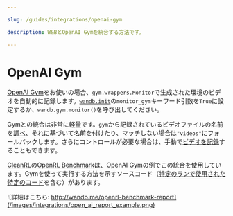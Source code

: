 ```yaml
---

slug: /guides/integrations/openai-gym

description: W&BとOpenAI Gymを統合する方法です。

---
```


# OpenAI Gym

[OpenAI Gym](https://gym.openai.com/)をお使いの場合、`gym.wrappers.Monitor`で生成された環境のビデオを自動的に記録します。[`wandb.init`](../../../ref/python/init.md)の`monitor_gym`キーワード引数を`True`に設定するか、`wandb.gym.monitor()`を呼び出してください。

Gymとの統合は非常に軽量です。`gym`から記録されているビデオファイルの名前を[調べ](https://github.com/wandb/wandb/blob/master/wandb/integration/gym/__init__.py#L15)、それに基づいて名前を付けたり、マッチしない場合は`"videos"`にフォールバックします。さらにコントロールが必要な場合は、手動で[ビデオを記録](../../track/log/media.md)することもできます。

[CleanRL](https://github.com/vwxyzjn/cleanrl)の[OpenRL Benchmark](http://wandb.me/openrl-benchmark-report)は、OpenAI Gymの例でこの統合を使用しています。Gymを使って実行する方法を示すソースコード（[特定のランで使用された特定のコード](https://wandb.ai/cleanrl/cleanrl.benchmark/runs/2jrqfugg/code?workspace=user-costa-huang)を含む）があります。

![詳細はこちら: http://wandb.me/openrl-benchmark-report](/images/integrations/open_ai_report_example.png)